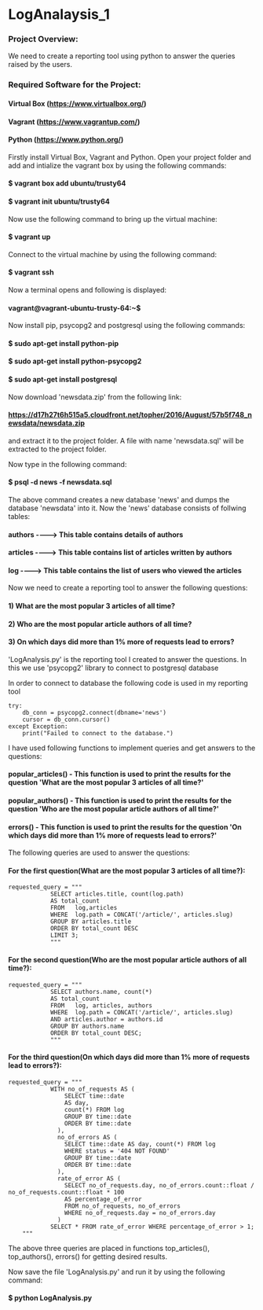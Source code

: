 # LogAnalaysis_1

### Project Overview:
We need to create a reporting tool using python to answer the queries raised by the users.

### Required Software for the Project:
#### Virtual Box (https://www.virtualbox.org/)
#### Vagrant (https://www.vagrantup.com/)
#### Python (https://www.python.org/)

Firstly install Virtual Box, Vagrant and Python.
Open your project folder and add and intialize the vagrant box by using the following commands:
#### $ vagrant box add ubuntu/trusty64
#### $ vagrant init ubuntu/trusty64

Now use the following command to bring up the virtual machine:
#### $ vagrant up

Connect to the virtual machine by using the following command:
#### $ vagrant ssh

Now a terminal opens and following is displayed:

#### vagrant@vagrant-ubuntu-trusty-64:~$

Now install pip, psycopg2 and postgresql using the following commands:
#### $ sudo apt-get install python-pip
#### $ sudo apt-get install python-psycopg2
#### $ sudo apt-get install postgresql 

Now download 'newsdata.zip' from the following link:
#### https://d17h27t6h515a5.cloudfront.net/topher/2016/August/57b5f748_newsdata/newsdata.zip
and extract it to the project folder.
A file with name 'newsdata.sql' will be extracted to the project folder.

Now type in the following command:
#### $ psql -d news -f newsdata.sql

The above command creates a new database 'news' and dumps the database 'newsdata' into it.
Now the 'news' database consists of follwing tables:

#### authors ----> This table contains details of authors
#### articles ----> This table contains list of articles written by authors
#### log ----> This table contains the list of users who viewed the articles

Now we need to create a reporting tool to answer the following questions:
#### 1) What are the most popular 3 articles of all time?
#### 2) Who are the most popular article authors of all time?
#### 3) On which days did more than 1% more of requests lead to errors?

'LogAnalysis.py' is the reporting tool I created to answer the questions.
In this we use 'psycopg2' library to connect to postgresql database

In order to connect to database the following code is used in my reporting tool

```
try:
    db_conn = psycopg2.connect(dbname='news')
    cursor = db_conn.cursor()
except Exception:
    print("Failed to connect to the database.")
```
    
I have used following functions to implement queries and get answers to the questions:
#### popular_articles() - This function is used to print the results for the question 'What are the most popular 3 articles of all time?'
#### popular_authors() - This function is used to print the results for the question 'Who are the most popular article authors of all time?'
#### errors() - This function is used to print the results for the question 'On which days did more than 1% more of requests lead to errors?'

The following queries are used to answer the questions:

#### For the first question(What are the most popular 3 articles of all time?):

```
requested_query = """
            SELECT articles.title, count(log.path)
            AS total_count
            FROM   log,articles
            WHERE  log.path = CONCAT('/article/', articles.slug)
            GROUP BY articles.title
            ORDER BY total_count DESC
            LIMIT 3;
            """
```

#### For the second question(Who are the most popular article authors of all time?):

```
requested_query = """
            SELECT authors.name, count(*)
            AS total_count
            FROM   log, articles, authors
            WHERE  log.path = CONCAT('/article/', articles.slug)
            AND articles.author = authors.id
            GROUP BY authors.name
            ORDER BY total_count DESC;
            """
```            
    
#### For the third question(On which days did more than 1% more of requests lead to errors?):

```
requested_query = """
            WITH no_of_requests AS (
                SELECT time::date 
                AS day, 
                count(*) FROM log
                GROUP BY time::date
                ORDER BY time::date
              ), 
              no_of_errors AS (
                SELECT time::date AS day, count(*) FROM log
                WHERE status = '404 NOT FOUND'
                GROUP BY time::date
                ORDER BY time::date
              ),
              rate_of_error AS (
                SELECT no_of_requests.day, no_of_errors.count::float / no_of_requests.count::float * 100
                AS percentage_of_error
                FROM no_of_requests, no_of_errors
                WHERE no_of_requests.day = no_of_errors.day
              )
            SELECT * FROM rate_of_error WHERE percentage_of_error > 1;
    """
```

The above three queries are placed in functions top_articles(), top_authors(), errors() for getting desired results.

Now save the file 'LogAnalysis.py' and run it by using the following command:
#### $ python LogAnalysis.py
   
